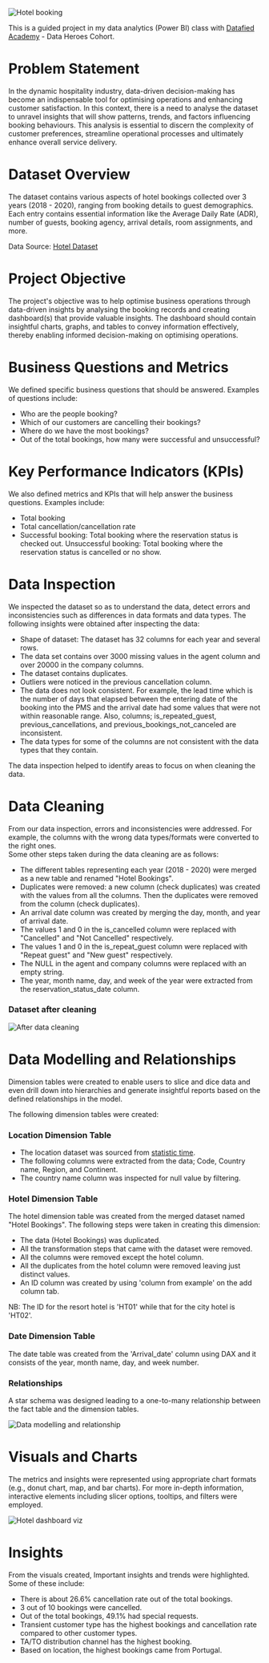 ![Hotel booking](https://github.com/Onorable-e/Hotel-Bookings/assets/139487541/0c8f487a-a892-4a6f-bf4e-aef73e29f3df) 

This is a guided project in my data analytics (Power BI) class with [Datafied Academy](https://github.com/Datafyde) - Data Heroes Cohort. <br>

# Problem Statement 
In the dynamic hospitality industry, data-driven decision-making has become an indispensable tool for optimising operations and enhancing customer satisfaction. In this context, there is a need to analyse the dataset to unravel insights that will show patterns, trends, and factors influencing booking behaviours. This analysis is essential to discern the complexity of customer preferences, streamline operational processes and ultimately enhance overall service delivery.

# Dataset Overview 
The dataset contains various aspects of hotel bookings collected over 3 years (2018 - 2020), ranging from booking details to guest demographics. Each entry contains essential information like the Average Daily Rate (ADR), number of guests, booking agency, arrival details, room assignments, and more. 

Data Source: [Hotel Dataset](https://www.kaggle.com/datasets/jessemostipak/hotel-booking-demand/data)

# Project Objective 
The project's objective was to help optimise business operations through data-driven insights by analysing the booking records and creating dashboard(s) that provide valuable insights. The dashboard should contain insightful charts, graphs, and tables to convey information effectively, thereby enabling informed decision-making on optimising operations. 

# Business Questions and Metrics
We defined specific business questions that should be answered. Examples of questions include: <br>
- Who are the people booking? <br>
- Which of our customers are cancelling their bookings? <br>
- Where do we have the most bookings? <br>
- Out of the total bookings, how many were successful and unsuccessful? <br>

# Key Performance Indicators (KPIs)
We also defined metrics and KPIs that will help answer the business questions. Examples include: <br>
- Total booking <br>
- Total cancellation/cancellation rate <br>
- Successful booking: Total booking where the reservation status is checked out. Unsuccessful booking: Total booking where the reservation status is cancelled or no show. <br>

# Data Inspection
We inspected the dataset so as to understand the data, detect errors and inconsistencies such as differences in data formats and data types. The following insights were obtained after inspecting the data: 

- Shape of dataset: The dataset has 32 columns for each year and several rows.<br>
- The data set contains over 3000 missing values in the agent column and over 20000 in the company columns. <br>
- The dataset contains duplicates. <br>
- Outliers were noticed in the previous cancellation column. <br> 
- The data does not look consistent. For example, the lead time which is the number of days that elapsed between the entering date of the booking into the PMS and the arrival date had some values that were not within reasonable range. Also, columns; is_repeated_guest, previous_cancellations, and previous_bookings_not_canceled are inconsistent. <br>
- The data types for some of the columns are not consistent with the data types that they contain. <br>

The data inspection helped to identify areas to focus on when cleaning the data.

# Data Cleaning 
From our data inspection, errors and inconsistencies were addressed. For example, the columns with the wrong data types/formats were converted to the right ones.<br>
Some other steps taken during the data cleaning are as follows:   
- The different tables representing each year (2018 - 2020) were merged as a new table and renamed "Hotel Bookings". <br>
- Duplicates were removed: a new column (check duplicates) was created with the values from all the columns. Then the duplicates were removed from the column (check duplicates). <br>
- An arrival date column was created by merging the day, month, and year of arrival date. <br>
- The values 1 and 0 in the is_cancelled column were replaced with "Cancelled" and "Not Cancelled" respectively. <br>
- The values 1 and 0 in the is_repeat_guest column were replaced with "Repeat guest" and "New guest" respectively. <br>
- The NULL in the agent and company columns were replaced with an empty string. <br>
- The year, month name, day, and week of the year were extracted from the reservation_status_date column. <br>

### Dataset after cleaning
![After data cleaning](https://github.com/Onorable-e/Hotel-Bookings/assets/139487541/fb179a38-fea4-4c2c-aa15-ee15326c0fce)

# Data Modelling and Relationships
Dimension tables were created to enable users to slice and dice data and even drill down into hierarchies and generate insightful reports based on the defined relationships in the model.<br>

The following dimension tables were created:

### Location Dimension Table
- The location dataset was sourced from [statistic time](https://statisticstimes.com/geography/countries-by-continents.php).<br>
- The following columns were extracted from the data; Code, Country name, Region, and Continent.<br>
- The country name column was inspected for null value by filtering.
  
### Hotel Dimension Table 
The hotel dimension table was created from the merged dataset named "Hotel Bookings". The following steps were taken in creating this dimension:
- The data (Hotel Bookings) was duplicated. <br>
- All the transformation steps that came with the dataset were removed. <br>
- All the columns were removed except the hotel column. <br>
- All the duplicates from the hotel column were removed leaving just distinct values. <br>
- An ID column was created by using 'column from example' on the add column tab. <br>

NB: The ID for the resort hotel is 'HT01' while that for the city hotel is 'HT02'.

### Date Dimension Table
The date table was created from the 'Arrival_date' column using DAX and it consists of the year, month name, day, and week number. 

### Relationships
A star schema was designed leading to a one-to-many relationship between the fact table and the dimension tables.  

![Data modelling and relationship](https://github.com/Onorable-e/Hotel-Bookings/assets/139487541/53bf7370-89cb-40e2-b776-1d6115b122a5)

# Visuals and Charts
The metrics and insights were represented using appropriate chart formats (e.g., donut chart, map, and bar charts). For more in-depth information, interactive elements including slicer options, tooltips, and filters were employed.

![Hotel dashboard viz](https://github.com/Onorable-e/Hotel-Bookings/assets/139487541/a7e30fba-ed11-450c-8eae-1c7c710ec9b7)

# Insights
From the visuals created, Important insights and trends were highlighted. Some of these include:
- There is about 26.6% cancellation rate out of the total bookings.<br>
- 3 out of 10 bookings were cancelled.<br>
- Out of the total bookings, 49.1% had special requests.<br>
- Transient customer type has the highest bookings and cancellation rate compared to other customer types.<br>
- TA/TO distribution channel has the highest booking.<br>
- Based on location, the highest bookings came from Portugal. 
